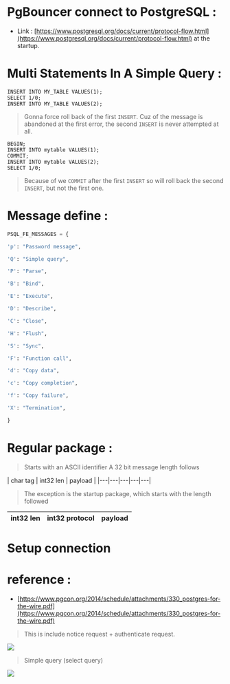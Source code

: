 # PgBouncer connect to PostgreSQL : 
- Link : [https://www.postgresql.org/docs/current/protocol-flow.html](https://www.postgresql.org/docs/current/protocol-flow.html) at the startup.

# Multi Statements In A Simple Query : 
```psql
INSERT INTO MY_TABLE VALUES(1);
SELECT 1/0;
INSERT INTO MY_TABLE VALUES(2);
```

> Gonna force roll back of the first ```INSERT```.  Cuz of the message is abandoned at the first error, the second ```INSERT``` is never attempted at all.

```
BEGIN;
INSERT INTO mytable VALUES(1);
COMMIT;
INSERT INTO mytable VALUES(2);
SELECT 1/0;
```

> Because of we ```COMMIT``` after the first ```INSERT``` so will roll back the second ```INSERT```, but not the first one.


# Message define :
```python
PSQL_FE_MESSAGES = {

'p': "Password message",

'Q': "Simple query",

'P': "Parse",

'B': "Bind",

'E': "Execute",

'D': "Describe",

'C': "Close",

'H': "Flush",

'S': "Sync",

'F': "Function call",

'd': "Copy data",

'c': "Copy completion",

'f': "Copy failure",

'X': "Termination",

}
```
# Regular package :

> Starts with an ASCII identifier
> A 32 bit message length follows 

|  char tag | int32 len  |  payload |
|---|---|---|---|---|

> The exception is the startup package, which starts with the length followed
> 
|  int32 len| int32 protocol  |  payload |
|---|---|---|
# Setup connection 

# reference :
- [https://www.pgcon.org/2014/schedule/attachments/330_postgres-for-the-wire.pdf](https://www.pgcon.org/2014/schedule/attachments/330_postgres-for-the-wire.pdf)

> This is include notice request + authenticate request.

<img src="https://i.imgur.com/vCp28Nb.png">


> Simple query  (select  query)

<img src="https://i.imgur.com/PNAIY0l.png" />
<!--stackedit_data:
eyJoaXN0b3J5IjpbMTc0NjMzNDMwOSwxODkyMzU3Mzk1LC0xNz
U2OTczOSwtMzA2NDEyMjUyLDU4Mjk1NDg0Nyw3MzA5OTgxMTZd
fQ==
-->